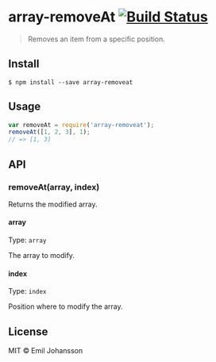 # array-removeAt [![Build Status](https://travis-ci.org/emiljohansson/array-removeat.svg?branch=master)](https://travis-ci.org/emiljohansson/array-removeat)

> Removes an item from a specific position.

## Install

```
$ npm install --save array-removeat
```

## Usage

```js
var removeAt = require('array-removeat');
removeAt([1, 2, 3], 1);
// => [1, 3]
```

## API

### removeAt(array, index)

Returns the modified array.

#### array

Type: `array`

The array to modify.

#### index

Type: `index`

Position where to modify the array.

## License

MIT © Emil Johansson
